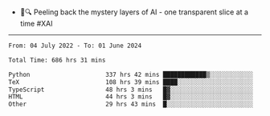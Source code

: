 - 🧅🔍 Peeling back the mystery layers of AI - one transparent slice at a time #XAI

---

<!--START_SECTION:waka-->

```txt
From: 04 July 2022 - To: 01 June 2024

Total Time: 686 hrs 31 mins

Python                     337 hrs 42 mins ████████████▒░░░░░░░░░░░░   49.19 %
TeX                        108 hrs 39 mins ████░░░░░░░░░░░░░░░░░░░░░   15.83 %
TypeScript                 48 hrs 3 mins   █▓░░░░░░░░░░░░░░░░░░░░░░░   07.00 %
HTML                       44 hrs 3 mins   █▓░░░░░░░░░░░░░░░░░░░░░░░   06.42 %
Other                      29 hrs 43 mins  █░░░░░░░░░░░░░░░░░░░░░░░░   04.33 %
```

<!--END_SECTION:waka-->
